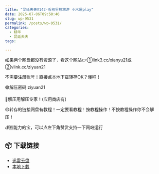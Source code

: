 ```yaml
---
title: "昆廷夫夫V142-香格里拉旅游 小木屋play"
date: 2025-07-06T09:50:46
slug: wp-9531
permalink: /posts/wp-9531/
categories:
  - 精华
  - 昆廷夫夫
tags:

---
```


如果两个网盘都没有资源了，看这个网站👉①link3.cc/xianyu21或②vlink.cc/ziyuan21

不需要注册账号！直接点本地下载转存OK？懂吧！

🟢解压密码:ziyuan21

🔵解压用解压专家！(应用商店有)

🟡转存的链接网盘有教程！一定要看教程！按教程操作！不按教程操作你不会解压！

💰🈶能力的宝，可以点左下角赞赏支持一下网站运行

## 📦 下载链接
- [迅雷云盘](https://blziyuan21.com/pay-download/9531?key=aa12c44de1&down_id=0)
- [本地下载](https://blziyuan21.com/pay-download/9531?key=aa12c44de1&down_id=1)

